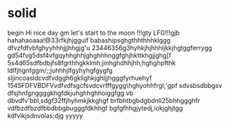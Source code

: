 # solid
begin
Hi
nice day
gm
let's start
to the moon !!!gty
LFG!!!gjb
hahahaoaaa!@33rfkjhjgguif
babashipsghgthhthhhklggg
dfvzfdfvbfghyyhhhjjjhhgjg'u
23446356g3hyhkjhjhhhljkkjhgtggferrygg
gd54fvg5dsf4vfgqyhhghhjghghhhnggfghjhkttkhgjjghg[f
5s4d65sdfbdbjfs8fgrthhgkklmh;jmhghdhhjhh;hghghpfthk
ldlfjhgnfggm/;;juhhhjlfgyhyhgfgygfg
sljincoasldcvdfvdggh6gklighkjghljjhgggfyrhuehyf
1545FDFVBDFVvdfvdfsgcfsvdcvrfffgygg\hghyohhfrgl;'gpf
sdvsbsdbbgsv dfsjhnfgnggggkhgfdkjuhghhghhoiggfgg
vb dbvdfv'bbl,sdgf32ffjhyhmkjkkghgf
brfbhtbgbdgbdnli25bhhggghfr
vdfbzdfbzdfbbdbbgbugggfdkhhgf
bgfgfhhgjytedj,iokjghjtgg
kdfvlkjsdnvolas;djg
yyyyy
